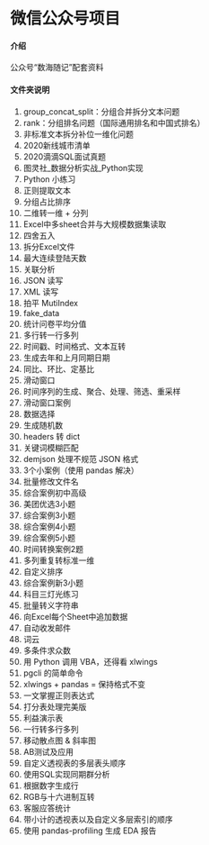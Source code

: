 # 微信公众号项目

#### 介绍
公众号“数海随记”配套资料

#### 文件夹说明

1.  group_concat_split：分组合并拆分文本问题
2.  rank：分组排名问题（国际通用排名和中国式排名）
3.  非标准文本拆分补位一维化问题
4.  2020新线城市清单
5.  2020滴滴SQL面试真题
6.  图灵社_数据分析实战_Python实现
7.  Python 小练习
8.  正则提取文本
9.  分组占比排序
10. 二维转一维 + 分列
11. Excel中多sheet合并与大规模数据集读取
12. 四舍五入
13. 拆分Excel文件
14. 最大连续登陆天数
15. 关联分析
16. JSON 读写
17. XML 读写
18. 拍平 MutiIndex
19. fake_data
20. 统计问卷平均分值
21. 多行转一行多列
22. 时间戳、时间格式、文本互转
23. 生成去年和上月同期日期
24. 同比、环比、定基比
25. 滑动窗口
26. 时间序列的生成、聚合、处理、筛选、重采样
27. 滑动窗口案例
28. 数据选择
29. 生成随机数
30. headers 转 dict
31. 关键词模糊匹配
32. demjson 处理不规范 JSON 格式
33. 3个小案例（使用 pandas 解决）
34. 批量修改文件名
35. 综合案例初中高级
36. 美团优选3小题
37. 综合案例3小题
38. 综合案例4小题
39. 综合案例5小题
40. 时间转换案例2题
41. 多列重复转标准一维
42. 自定义排序
43. 综合案例新3小题
44. 科目三灯光练习
45. 批量转义字符串
46. 向Excel每个Sheet中追加数据
47. 自动收发邮件
48. 词云
49. 多条件求众数
50. 用 Python 调用 VBA，还得看 xlwings
51. pgcli 的简单命令
52. xlwings + pandas = 保持格式不变
53. 一文掌握正则表达式
54. 打分表处理完美版
55. 利益演示表
56. 一行转多行多列
57. 移动散点图 & 斜率图
58. AB测试及应用
59. 自定义透视表的多层表头顺序
60. 使用SQL实现同期群分析
61. 根据数字生成行
62. RGB与十六进制互转
63. 客服应答统计
64. 带小计的透视表以及自定义多层索引的顺序
65. 使用 pandas-profiling 生成 EDA 报告
